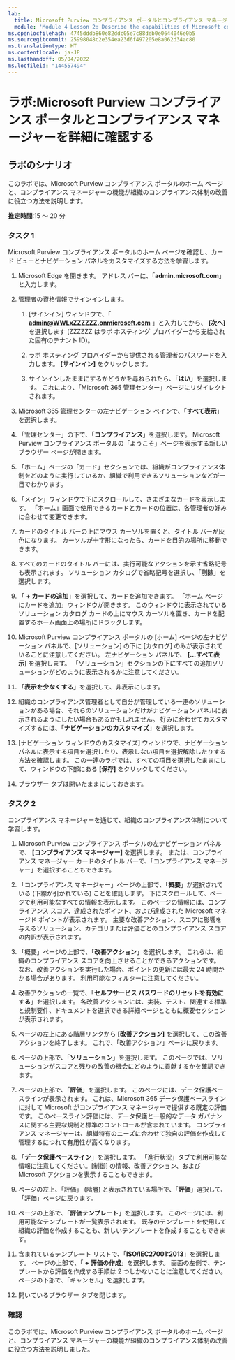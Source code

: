 ```yaml
---
lab:
  title: Microsoft Purview コンプライアンス ポータルとコンプライアンス マネージャーを詳細に確認する
  module: 'Module 4 Lesson 2: Describe the capabilities of Microsoft compliance solutions: Describe the compliance management capabilities of Microsoft Purview'
ms.openlocfilehash: 4745dddb860e82ddc05e7c88deb0e0644046e0b5
ms.sourcegitcommit: 25998048c2e354ea23d6f497205e8a062d34ac80
ms.translationtype: HT
ms.contentlocale: ja-JP
ms.lasthandoff: 05/04/2022
ms.locfileid: "144557494"
---
```

# <a name="lab-explore-the-microsoft-purview-compliance-portal--compliance-manager"></a>ラボ:Microsoft Purview コンプライアンス ポータルとコンプライアンス マネージャーを詳細に確認する

## <a name="lab-scenario"></a>ラボのシナリオ

このラボでは、Microsoft Purview コンプライアンス ポータルのホーム ページと、コンプライアンス マネージャーの機能が組織のコンプライアンス体制の改善に役立つ方法を説明します。

**推定時間**:15 ～ 20 分

### <a name="task-1"></a>タスク 1

Microsoft Purview コンプライアンス ポータルのホーム ページを確認し、カード ビューとナビゲーション パネルをカスタマイズする方法を学習します。

1. Microsoft Edge を開きます。 アドレス バーに、「**admin.microsoft.com**」と入力します。

1. 管理者の資格情報でサインインします。
    1. [サインイン] ウィンドウで、「 **admin@WWLxZZZZZZ.onmicrosoft.com** 」と入力してから、 **[次へ]** を選択します (ZZZZZZ はラボ ホスティング プロバイダーから支給された固有のテナント ID)。

    1. ラボ ホスティング プロバイダーから提供される管理者のパスワードを入力します。 **[サインイン]** をクリックします。
    1. サインインしたままにするかどうかを尋ねられたら、「**はい**」を選択します。 これにより、「Microsoft 365 管理センター」ページにリダイレクトされます。

1. Microsoft 365 管理センターの左ナビゲーション ペインで、「**すべて表示**」を選択します。

1. 「管理センター」の下で、「**コンプライアンス**」を選択します。  Microsoft Purview コンプライアンス ポータルの「ようこそ」ページを表示する新しいブラウザー ページが開きます。  
1. 「ホーム」ページの「カード」セクションでは、組織がコンプライアンス体制をどのように実行しているか、組織で利用できるソリューションなどが一目でわかります。
1. 「メイン」ウィンドウで下にスクロールして、さまざまなカードを表示します。 「ホーム」画面で使用できるカードとカードの位置は、各管理者の好みに合わせて変更できます。  
1. カードのタイトル バーの上にマウス カーソルを置くと、タイトル バーが灰色になります。  カーソルが十字形になったら、カードを目的の場所に移動できます。
1. すべてのカードのタイトル バーには、実行可能なアクションを示す省略記号も表示されます。  ソリューション カタログで省略記号を選択し、「**削除**」を選択します。
1. 「 **+ カードの追加**」を選択して、カードを追加できます。  「ホーム ページにカードを追加」ウィンドウが開きます。  このウィンドウに表示されているソリューション カタログ カードの上にマウス カーソルを置き、カードを配置するホーム画面上の場所にドラッグします。
1. Microsoft Purview コンプライアンス ポータルの [ホーム] ページの左ナビゲーション パネルで、[ソリューション] の下に [カタログ] のみが表示されていることに注意してください。  左ナビゲーション パネルで、 **[...すべて表示]** を選択します。  「ソリューション」セクションの下にすべての追加ソリューションがどのように表示されるかに注意してください。  
1. 「**表示を少なくする**」を選択して、非表示にします。
1. 組織のコンプライアンス管理者として自分が管理している一連のソリューションがある場合、それらのソリューションだけがナビゲーション パネルに表示されるようにしたい場合もあるかもしれません。 好みに合わせてカスタマイズするには、「**ナビゲーションのカスタマイズ**」を選択します。  
1. [ナビゲーション ウィンドウのカスタマイズ] ウィンドウで、ナビゲーション パネルに表示する項目を選択したり、表示しない項目を選択解除したりする方法を確認します。 この一連のラボでは、すべての項目を選択したままにして、ウィンドウの下部にある **[保存]** をクリックしてください。  
1. ブラウザー タブは開いたままにしておきます。

### <a name="task-2"></a>タスク 2

コンプライアンス マネージャーを通じて、組織のコンプライアンス体制について学習します。

1. Microsoft Purview コンプライアンス ポータルの左ナビゲーション パネルで、 **[コンプライアンス マネージャー]** を選択します。  または、コンプライアンス マネージャー カードのタイトル バーで、「コンプライアンス マネージャー」を選択することもできます。

1. 「コンプライアンス マネージャー」ページの上部で、「**概要**」が選択されている (下線が引かれている) ことを確認します。 下にスクロールして、ページで利用可能なすべての情報を表示します。  このページの情報には、コンプライアンス スコア、達成されたポイント、および達成された Microsoft マネージド ポイントが表示されます。   主要な改善アクション、スコアに影響を与えるソリューション、カテゴリまたは評価ごとのコンプライアンス スコアの内訳が表示されます。

1. 「概要」ページの上部で、「**改善アクション**」を選択します。  これらは、組織のコンプライアンス スコアを向上させることができるアクションです。 なお、改善アクションを実行した場合、ポイントの更新には最大 24 時間かかる場合があります。  利用可能なフィルターに注意してください。

1. 改善アクションの一覧で、「**セルフサービス パスワードのリセットを有効にする**」を選択します。  各改善アクションには、実装、テスト、関連する標準と規制要件、ドキュメントを選択できる詳細ページとともに概要セクションが表示されます。

1. ページの左上にある階層リンクから **[改善アクション]** を選択して、この改善アクションを終了します。  これで、「改善アクション」ページに戻ります。

1. ページの上部で、「**ソリューション**」を選択します。 このページでは、ソリューションがスコアと残りの改善の機会にどのように貢献するかを確認できます。

1. ページの上部で、「**評価**」を選択します。 このページには、データ保護ベースラインが表示されます。  これは、Microsoft 365 データ保護ベースラインに対して Microsoft がコンプライアンス マネージャーで提供する既定の評価です。  このベースライン評価には、データ保護と一般的なデータ ガバナンスに関する主要な規制と標準のコントロールが含まれています。 コンプライアンス マネージャーは、組織特有のニーズに合わせて独自の評価を作成して管理するにつれて有用性が高くなります。

1. 「**データ保護ベースライン**」を選択します。  「進行状況」タブで利用可能な情報に注意してください。[制御] の情報、改善アクション、および Microsoft アクションを表示することもできます。  

1. ページの左上、「評価」 (階層) と表示されている場所で、「**評価**」選択して、「評価」ページに戻ります。  

1. ページの上部で、「**評価テンプレート**」を選択します。  このページには、利用可能なテンプレートが一覧表示されます。 既存のテンプレートを使用して組織の評価を作成することも、新しいテンプレートを作成することもできます。

1. 含まれているテンプレート リストで、「**ISO/IEC27001:2013**」を選択します。 ページの上部で、「 **+ 評価の作成**」を選択します。  画面の左側で、テンプレートから評価を作成する手順は 2 つしかないことに注意してください。  ページの下部で、「キャンセル」を選択します。

1. 開いているブラウザー タブを閉じます。

### <a name="review"></a>確認

このラボでは、Microsoft Purview コンプライアンス ポータルのホーム ページと、コンプライアンス マネージャーの機能が組織のコンプライアンス体制の改善に役立つ方法を説明しました。
